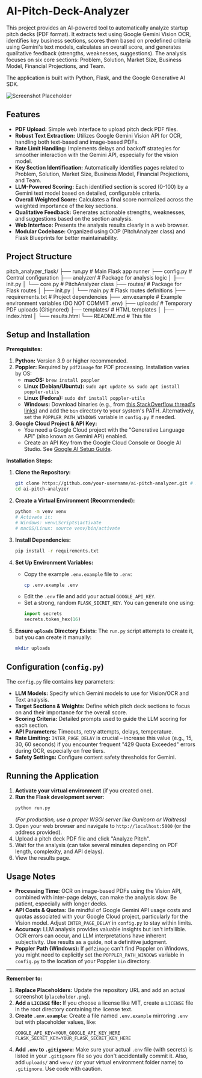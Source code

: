 # AI-Pitch-Deck-Analyzer

This project provides an AI-powered tool to automatically analyze startup pitch decks (PDF format). It extracts text using Google Gemini Vision OCR, identifies key business sections, scores them based on predefined criteria using Gemini's text models, calculates an overall score, and generates qualitative feedback (strengths, weaknesses, suggestions). The analysis focuses on six core sections: Problem, Solution, Market Size, Business Model, Financial Projections, and Team.

The application is built with Python, Flask, and the Google Generative AI SDK.

![Screenshot Placeholder](placeholder.png) <!-- Replace placeholder.png with an actual screenshot -->

## Features

*   **PDF Upload:** Simple web interface to upload pitch deck PDF files.
*   **Robust Text Extraction:** Utilizes Google Gemini Vision API for OCR, handling both text-based and image-based PDFs.
*   **Rate Limit Handling:** Implements delays and backoff strategies for smoother interaction with the Gemini API, especially for the vision model.
*   **Key Section Identification:** Automatically identifies pages related to Problem, Solution, Market Size, Business Model, Financial Projections, and Team.
*   **LLM-Powered Scoring:** Each identified section is scored (0-100) by a Gemini text model based on detailed, configurable criteria.
*   **Overall Weighted Score:** Calculates a final score normalized across the weighted importance of the key sections.
*   **Qualitative Feedback:** Generates actionable strengths, weaknesses, and suggestions based on the section analysis.
*   **Web Interface:** Presents the analysis results clearly in a web browser.
*   **Modular Codebase:** Organized using OOP (PitchAnalyzer class) and Flask Blueprints for better maintainability.

## Project Structure

pitch_analyzer_flask/
├── run.py # Main Flask app runner
├── config.py # Central configuration
├── analyzer/ # Package for analysis logic
│ ├── init.py
│ └── core.py # PitchAnalyzer class
├── routes/ # Package for Flask routes
│ ├── init.py
│ └── main.py # Flask routes definitions
├── requirements.txt # Project dependencies
├── .env.example # Example environment variables (DO NOT COMMIT .env)
├── uploads/ # Temporary PDF uploads (Gitignored)
├── templates/ # HTML templates
│ ├── index.html
│ └── results.html
└── README.md # This file

## Setup and Installation

**Prerequisites:**

1.  **Python:** Version 3.9 or higher recommended.
2.  **Poppler:** Required by `pdf2image` for PDF processing. Installation varies by OS:
    *   **macOS:** `brew install poppler`
    *   **Linux (Debian/Ubuntu):** `sudo apt update && sudo apt install poppler-utils`
    *   **Linux (Fedora):** `sudo dnf install poppler-utils`
    *   **Windows:** Download binaries (e.g., from [this StackOverflow thread's links](https://stackoverflow.com/questions/18381713/how-to-install-poppler-on-windows)) and add the `bin` directory to your system's PATH. Alternatively, set the `POPPLER_PATH_WINDOWS` variable in `config.py` if needed.
3.  **Google Cloud Project & API Key:**
    *   You need a Google Cloud project with the "Generative Language API" (also known as Gemini API) enabled.
    *   Create an API Key from the Google Cloud Console or Google AI Studio. See [Google AI Setup Guide](https://ai.google.dev/gemini-api/docs/setup).

**Installation Steps:**

1.  **Clone the Repository:**
    ```bash
    git clone https://github.com/your-username/ai-pitch-analyzer.git # Replace with your repo URL
    cd ai-pitch-analyzer
    ```

2.  **Create a Virtual Environment (Recommended):**
    ```bash
    python -m venv venv
    # Activate it:
    # Windows: venv\Scripts\activate
    # macOS/Linux: source venv/bin/activate
    ```

3.  **Install Dependencies:**
    ```bash
    pip install -r requirements.txt
    ```

4.  **Set Up Environment Variables:**
    *   Copy the example `.env.example` file to `.env`:
        ```bash
        cp .env.example .env
        ```
    *   Edit the `.env` file and add your actual `GOOGLE_API_KEY`.
    *   Set a strong, random `FLASK_SECRET_KEY`. You can generate one using:
        ```python
        import secrets
        secrets.token_hex(16)
        ```

5.  **Ensure `uploads` Directory Exists:**
    The `run.py` script attempts to create it, but you can create it manually:
    ```bash
    mkdir uploads
    ```

## Configuration (`config.py`)

The `config.py` file contains key parameters:

*   **LLM Models:** Specify which Gemini models to use for Vision/OCR and Text analysis.
*   **Target Sections & Weights:** Define which pitch deck sections to focus on and their importance for the overall score.
*   **Scoring Criteria:** Detailed prompts used to guide the LLM scoring for each section.
*   **API Parameters:** Timeouts, retry attempts, delays, temperature.
*   **Rate Limiting:** `INTER_PAGE_DELAY` is crucial – increase this value (e.g., 15, 30, 60 seconds) if you encounter frequent "429 Quota Exceeded" errors during OCR, especially on free tiers.
*   **Safety Settings:** Configure content safety thresholds for Gemini.

## Running the Application

1.  **Activate your virtual environment** (if you created one).
2.  **Run the Flask development server:**
    ```bash
    python run.py
    ```
    *(For production, use a proper WSGI server like Gunicorn or Waitress)*
3.  Open your web browser and navigate to `http://localhost:5000` (or the address provided).
4.  Upload a pitch deck PDF file and click "Analyze Pitch".
5.  Wait for the analysis (can take several minutes depending on PDF length, complexity, and API delays).
6.  View the results page.

## Usage Notes

*   **Processing Time:** OCR on image-based PDFs using the Vision API, combined with inter-page delays, can make the analysis slow. Be patient, especially with longer decks.
*   **API Costs & Quotas:** Be mindful of Google Gemini API usage costs and quotas associated with your Google Cloud project, particularly for the Vision model. Adjust `INTER_PAGE_DELAY` in `config.py` to stay within limits.
*   **Accuracy:** LLM analysis provides valuable insights but isn't infallible. OCR errors can occur, and LLM interpretations have inherent subjectivity. Use results as a guide, not a definitive judgment.
*   **Poppler Path (Windows):** If `pdf2image` can't find Poppler on Windows, you might need to explicitly set the `POPPLER_PATH_WINDOWS` variable in `config.py` to the location of your Poppler `bin` directory.


---

**Remember to:**

1.  **Replace Placeholders:** Update the repository URL and add an actual screenshot (`placeholder.png`).
2.  **Add a `LICENSE` file:** If you choose a license like MIT, create a `LICENSE` file in the root directory containing the license text.
3.  **Create `.env.example`:** Create a file named `.env.example` mirroring `.env` but with placeholder values, like:
    ```
    GOOGLE_API_KEY=YOUR_GOOGLE_API_KEY_HERE
    FLASK_SECRET_KEY=YOUR_FLASK_SECRET_KEY_HERE
    ```
4.  **Add `.env` to `.gitignore`:** Make sure your actual `.env` file (with secrets) is listed in your `.gitignore` file so you don't accidentally commit it. Also, add `uploads/` and `venv/` (or your virtual environment folder name) to `.gitignore`.
Use code with caution.
